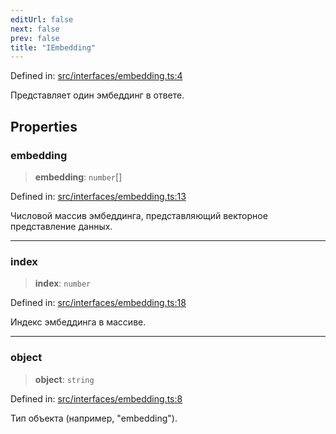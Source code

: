 ```yaml
---
editUrl: false
next: false
prev: false
title: "IEmbedding"
---
```


Defined in: [src/interfaces/embedding.ts:4](https://github.com/zloishavrin/gigachat-node/blob/417d2024921382b1bcd8619ed0bfe58ac6a747e8/src/interfaces/embedding.ts#L4)

Представляет один эмбеддинг в ответе.

## Properties

### embedding

> **embedding**: `number`[]

Defined in: [src/interfaces/embedding.ts:13](https://github.com/zloishavrin/gigachat-node/blob/417d2024921382b1bcd8619ed0bfe58ac6a747e8/src/interfaces/embedding.ts#L13)

Числовой массив эмбеддинга, представляющий векторное представление данных.

***

### index

> **index**: `number`

Defined in: [src/interfaces/embedding.ts:18](https://github.com/zloishavrin/gigachat-node/blob/417d2024921382b1bcd8619ed0bfe58ac6a747e8/src/interfaces/embedding.ts#L18)

Индекс эмбеддинга в массиве.

***

### object

> **object**: `string`

Defined in: [src/interfaces/embedding.ts:8](https://github.com/zloishavrin/gigachat-node/blob/417d2024921382b1bcd8619ed0bfe58ac6a747e8/src/interfaces/embedding.ts#L8)

Тип объекта (например, "embedding").
